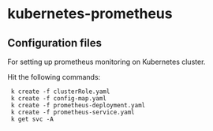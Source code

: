 # kubernetes-prometheus
## Configuration files 
For setting up prometheus monitoring on Kubernetes cluster.

Hit the following commands: 
```shell script
 k create -f clusterRole.yaml
 k create -f config-map.yaml
 k create -f prometheus-deployment.yaml
 k create -f prometheus-service.yaml
 k get svc -A
```
